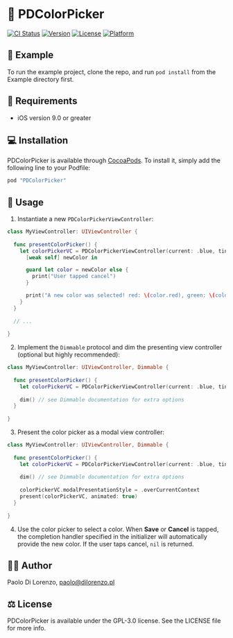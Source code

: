 # 🎨 PDColorPicker

[![CI Status](http://img.shields.io/travis/pdil/PDColorPicker.svg?style=flat)](https://travis-ci.org/pdil/PDColorPicker)
[![Version](https://img.shields.io/cocoapods/v/PDColorPicker.svg?style=flat)](http://cocoapods.org/pods/PDColorPicker)
[![License](https://img.shields.io/cocoapods/l/PDColorPicker.svg?style=flat)](http://cocoapods.org/pods/PDColorPicker)
[![Platform](https://img.shields.io/cocoapods/p/PDColorPicker.svg?style=flat)](http://cocoapods.org/pods/PDColorPicker)

## 📲 Example

To run the example project, clone the repo, and run `pod install` from the Example directory first.

## 📄 Requirements

* iOS version 9.0 or greater

## 💻 Installation

PDColorPicker is available through [CocoaPods](http://cocoapods.org). To install
it, simply add the following line to your Podfile:

```ruby
pod "PDColorPicker"
```

## 📝 Usage

1. Instantiate a new `PDColorPickerViewController`:
```swift
class MyViewController: UIViewController {
  
  func presentColorPicker() {
    let colorPickerVC = PDColorPickerViewController(current: .blue, tintColor: .black) {
      [weak self] newColor in

      guard let color = newColor else {
        print("User tapped cancel")
      }

      print("A new color was selected! red: \(color.red), green: \(color.green), blue: \(color.blue)")
    }
  }
 
  // ...
  
}
```

2. Implement the `Dimmable` protocol and dim the presenting view controller (optional but highly recommended):
```swift
class MyViewController: UIViewController, Dimmable {
  
  func presentColorPicker() {
    let colorPickerVC = PDColorPickerViewController(current: .blue, tintColor: .black) { ... /* see step 1. */ }
  
    dim() // see Dimmable documentation for extra options
  }
  
}
```

3. Present the color picker as a modal view controller:
```swift
class MyViewController: UIViewController, Dimmable {
  
  func presentColorPicker() {
    let colorPickerVC = PDColorPickerViewController(current: .blue, tintColor: .black) { ... /* see step 1. */ }
  
    dim() // see Dimmable documentation for extra options
    
    colorPickerVC.modalPresentationStyle = .overCurrentContext
    present(colorPickerVC, animated: true)
  }
  
}
```

4. Use the color picker to select a color. When **Save** or **Cancel** is tapped, the completion handler specified in the initializer will automatically provide the new color. If the user taps cancel, `nil` is returned.

## 🙋‍♂️ Author

Paolo Di Lorenzo, paolo@dilorenzo.pl

## ⚖️ License

PDColorPicker is available under the GPL-3.0 license. See the LICENSE file for more info.

